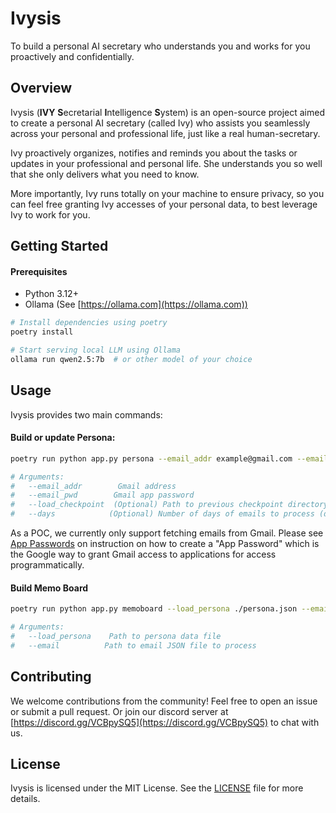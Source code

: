 # Ivysis
To build a personal AI secretary who understands you and works for you proactively and confidentially.

## Overview
Ivysis (**IVY** **S**ecretarial **I**ntelligence **S**ystem) is an open-source project aimed to create a personal AI secretary (called Ivy) who assists you seamlessly across your personal and professional life, just like a real human-secretary.

Ivy proactively organizes, notifies and reminds you about the tasks or updates in your professional and personal life. She understands you so well that she only delivers what you need to know.

More importantly, Ivy runs totally on your machine to ensure privacy, so you can feel free granting Ivy accesses of your personal data, to best leverage Ivy to work for you.

## Getting Started
#### Prerequisites
* Python 3.12+
* Ollama (See [https://ollama.com](https://ollama.com))

```bash
# Install dependencies using poetry
poetry install

# Start serving local LLM using Ollama
ollama run qwen2.5:7b  # or other model of your choice
```

## Usage

Ivysis provides two main commands:
#### Build or update Persona:
```bash
poetry run python app.py persona --email_addr example@gmail.com --email_pwd 'your-app-password' [--load_checkpoint ./checkpoints/prev] [--days 3]

# Arguments:
#   --email_addr        Gmail address
#   --email_pwd        Gmail app password
#   --load_checkpoint  (Optional) Path to previous checkpoint directory
#   --days            (Optional) Number of days of emails to process (default: 3)
```
As a POC, we currently only support fetching emails from Gmail. 
Please see [App Passwords](https://knowledge.workspace.google.com/kb/how-to-create-app-passwords-000009237) on instruction on how to create a "App Password" which is the Google way to grant Gmail access to applications for access programmatically.

#### Build Memo Board
```bash
poetry run python app.py memoboard --load_persona ./persona.json --email ./email.json

# Arguments:
#   --load_persona    Path to persona data file
#   --email          Path to email JSON file to process
```


## Contributing

We welcome contributions from the community!
Feel free to open an issue or submit a pull request.
Or join our discord server at [https://discord.gg/VCBpySQ5](https://discord.gg/VCBpySQ5) to chat with us.

## License
Ivysis is licensed under the MIT License. See the [LICENSE](LICENSE) file for more details.
